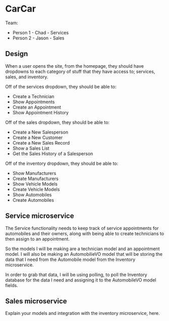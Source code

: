 # CarCar

Team:

* Person 1 - Chad - Services
* Person 2 - Jason - Sales

## Design
When a user opens the site, from the homepage, they should have dropdowns to each category of stuff that they have access to; services, sales, and inventory. 

Off of the services dropdown, they should be able to:
* Create a Technician
* Show Appointments
* Create an Appointment
* Show Appointment History

Off of the sales dropdown, they should be able to:
* Create a New Salesperson
* Create a New Customer
* Create a New Sales Record
* Show a Sales List
* Get the Sales History of a Salesperson

Off of the inventory dropdown, they should be able to:
* Show Manufacturers
* Create Manufacturers
* Show Vehicle Models
* Create Vehicle Models
* Show Automobiles
* Create Automobiles

## Service microservice

The Service functionality needs to keep track of service appointments for automobiles and their owners, along with being able to create technicians to then assign to an appointment.

So the models I will be making are a technician model and an appointment model. I will also be making an AutomobilieVO model that will be storing the data that I need from the Automobile model from the Inventory microservice.

In order to grab that data, I will be using polling, to poll the Inventory database for the data I need and assigning it to the AutomobileVO model fields. 

## Sales microservice

Explain your models and integration with the inventory
microservice, here.

